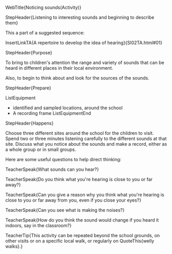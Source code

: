 WebTitle{Noticing sounds(Activity)}

StepHeader{Listening to interesting sounds and beginning to describe them}

This a part of a suggested sequence:

InsertLinkTA{A repertoire to develop the idea of hearing}{Sl02TA.html#01}

StepHeader{Purpose}

To bring to children&apos;s attention the range and variety of sounds that can be heard in different places in their local environment.

Also, to begin to think about and look for the sources of the sounds.

StepHeader{Prepare}

ListEquipment
- identified and sampled locations, around the school
- A recording frame
ListEquipmentEnd

StepHeader{Happens}

Choose three different sites around the school for the children to visit. Spend two or three minutes listening carefully to the different sounds at that site. Discuss what you notice about the sounds and make a record, either as a whole group or in small groups.

Here are some useful questions to help direct thinking:

TeacherSpeak{What sounds can you hear?}

TeacherSpeak{Do you think what you&apos;re hearing is close to you or far away?}

TeacherSpeak{Can you give a reason why you think what you&apos;re hearing is close to you or far away from you, even if you close your eyes?}

TeacherSpeak{Can you see what is making the noises?}

TeacherSpeak{How do you think the sound would change if you heard it indoors, say in the classroom?}

TeacherTip{This activity can be repeated beyond the school grounds, on other visits or on a specific local walk, or regularly on QuoteThis{welly walks}.}

